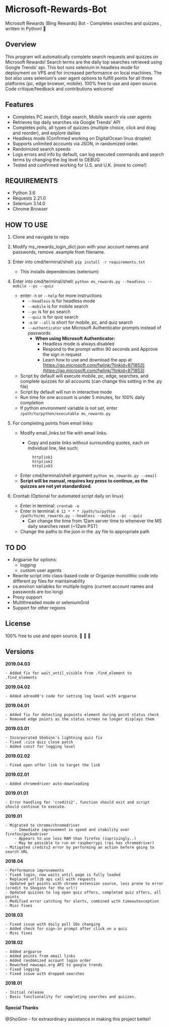 # Microsoft-Rewards-Bot
 
Microsoft Rewards (Bing Rewards) Bot - Completes searches and quizzes
, written in Python!   :raised_hands: 

<h2>Overview</h2>

This program will automatically complete search requests and quizzes on Microsoft Rewards! Search terms are the daily top searches retrieved using Google Trends' api. This bot runs selenium in headless mode for deployment on VPS and for increased performance on local machines. The bot also uses selenium's user agent options to fulfill points for all three platforms (pc, edge browser, mobile). 100% free to use and open source.  Code critique/feedback and contributions welcome!


<h2>Features</h2> 
 
- Completes PC search, Edge search, Mobile search via user agents
- Retrieves top daily searches via Google Trends' API
- Completes polls, all types of quizzes (multiple choice, click and drag and reorder), and explore dailies 
- Headless mode (Confirmed working on DigitalOcean linux droplet)  
- Supports unlimited accounts via JSON, in randomized order.  
- Randomized search speeds
- Logs errors and info by default, can log executed commands and search terms by changing the log level to DEBUG
- Tested and confirmed working for U.S. and U.K. (more to come!)  

<h2>REQUIREMENTS</h2>

- Python 3.6
- Requests 2.21.0
- Selenium 3.14.0
- Chrome Browser

<h2>HOW TO USE</h2> 

1. Clone and navigate to repo
2. Modify ms_rewards_login_dict.json with your account names and passwords, remove .example from filename.
3. Enter into cmd/terminal/shell: `pip install -r requirements.txt`
	- This installs dependencies (selenium)
4. Enter into cmd/terminal/shell: `python ms_rewards.py --headless --mobile --pc --quiz`
	- enter `-h` or `--help` for more instructions
		- `--headless` is for headless mode
		- `--mobile` is for mobile search
		- `--pc` is for pc search
		- `--quiz` is for quiz search  
		- `-a` or `--all` is short for mobile, pc, and quiz search
		- `--authenticator` use Microsoft Authenticator prompts instead of passwords
    		- **When using Microsoft Authenticator:**
        		- Headless mode is always disabled
        		- Respond to the prompt within 90 seconds and Approve the sign in request
        		- Learn how to use and download the app at [https://go.microsoft.com/fwlink/?linkid=871853](https://go.microsoft.com/fwlink/?linkid=871853)
	- Script by default will execute mobile, pc, edge, searches, and complete quizzes for all accounts (can change this setting in the .py file)
	- Script by default will run in interactive mode
	- Run time for one account is under 5 minutes, for 100% daily completion 
	- If python environment variable is not set, enter `/path/to/python/executable ms_rewards.py`  
5. For completing points from email links:
	- Modify email_links.txt file with email links.
		- Copy and paste links without surrounding quotes, each on individual line, like such:

    			httplink1
    			httplink2
    			httplink3

	- Enter cmd/terminal/shell argument `python ms_rewards.py --email`
	- **Script will be manual, requires key press to continue, as the quizzes are not yet standardized.**
	 
6. Crontab (Optional for automated script daily on linux)  
	- Enter in terminal: `crontab -e`
	- Enter in terminal: `0 12 * * * /path/to/python /path/to/ms_rewards.py --headless --mobile --pc --quiz`
		- Can change the time from 12am server time to whenever the MS daily searches reset (~12am PST)
	- Change the paths to the json in the .py file to appropriate path


<h2>TO DO</h2>

- Argparse for options:
	- logging 
	- custom user agents
- Rewrite script into class-based code or Organize monolithic code into different py files for maintainability
- os.environ variables for multiple logins (current account names and passwords are too long)
- Proxy support
- Multithreaded mode or seleniumGrid
- Support for other regions

<h2>License</h2>

100% free to use and open source.  :see_no_evil: :hear_no_evil: :speak_no_evil:


<h2>Versions</h2>  

**2019.04.03**

    - Added fix for wait_until_visible from .find_element to .find_elements

**2019.04.02**

    - Added adreo00's code for setting log level with argparse

**2019.04.01**  

    - Added fix for detecting pcpoints element during point status check
    - Removed edge points as the status screen no longer displays them

**2019.03.01**

    - Incorporated ShoGinn's lightning quiz fix
    - Fixed .cico quiz close patch
    - Added const for logging level
    
**2019.02.02**

    - Fixed open offer link to target the link

**2019.02.01**

    - Added chromedriver auto-downloading

**2019.01.01**  

    - Error handling for 'credits2', function should exit and script should continue to execute.

**2019.01**  

    - Migrated to chrome/chromedriver 
	    - Immediate improvement in speed and stability over firefox/geckodriver
	    - Appears to use less RAM than firefox (suprisingly..)
	    - May be possible to run on raspberrypi (rpi has chromedriver)
	- Mitigated credits2 error by performing an action before going to search URL
	
**2018.04**  

    - Performance improvements
	- Fixed login, now waits until page is fully loaded
	- Replaced urllib api call with requests
	- Updated get points with chrome extension source, less prone to error (credit to Shoginn for the url!)
	- Updated quizzes to log open quiz offers, completed quiz offers, all points
	- Modified error catching for alerts, combined with timeoutexception
	- Misc fixes

**2018.03**

	- Fixed issue with daily poll IDs changing
	- Added check for sign-in prompt after click on a quiz 
	- Misc fixes

**2018.02**

	- Added argparse
	- Added points from email links
	- Added randomized account login order
	- Reworked newsapi.org API to google trends
	- Fixed logging
	- Fixed issue with dropped searches

**2018.01**

	- Initial release
	- Basic functionality for completing searches and quizzes.  

<h4>Special Thanks</h4>
@ShoGinn - for extraordinary assistance in making this project better!
